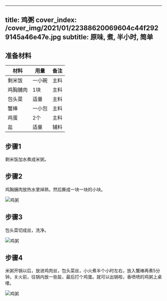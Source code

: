 
---
title: 鸡粥
cover_index: /cover_img/2021/01/22388620069604c44f2929145a46e47e.jpg
subtitle: 原味, 煮, 半小时, 简单
---

## 准备材料

| 材料     | 用量 | 备注|
| ------- | ----- | --- |
| 剩米饭 | 一小碗| 主料 |
| 鸡胸脯肉 | 1块| 主料 |
| 包头菜 | 适量| 主料 |
| 蟹棒 | 一小包| 主料 |
| 鸡蛋 | 2个| 主料 |
| 盐 | 适量| 辅料 |

## 步骤1

剩米饭加水煮成米粥。

## 步骤2

鸡胸脯肉放热水里焯熟，然后撕成一块一块的小块。

![鸡粥](https://i8.meishichina.com/attachment/recipe/201001/201001192222117.JPG?x-oss-process=style/p320) 

## 步骤3

包头菜切成丝，洗净。

![鸡粥](https://i8.meishichina.com/attachment/recipe/201001/201001192221510.JPG?x-oss-process=style/p320) 

## 步骤4

米粥开锅以后，放进鸡肉丝，包头菜丝，小火煮半个小时左右，放入蟹棒再煮5分钟。关火前，往锅内放一些盐，最后打个鸡蛋。就可以出锅啦，香喷喷的鸡粥上桌喽。

![鸡粥](https://i8.meishichina.com/attachment/recipe/201001/201001192224229.JPG?x-oss-process=style/p320) 

